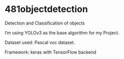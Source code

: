 # 481objectdetection
Detection and Classification of objects

I’m using YOLOv3 as the base algorithm for my Project.

Dataset used: Pascal voc dataset.

Framework: keras with TensorFlow backend
